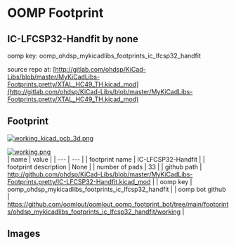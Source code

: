 # OOMP Footprint  
## IC-LFCSP32-Handfit  by none  
  
oomp key: oomp_ohdsp_mykicadlibs_footprints_ic_lfcsp32_handfit  
  
source repo at: [http://gitlab.com/ohdsp/KiCad-Libs/blob/master/MyKiCadLibs-Footprints.pretty/XTAL_HC49_TH.kicad_mod](http://gitlab.com/ohdsp/KiCad-Libs/blob/master/MyKiCadLibs-Footprints.pretty/XTAL_HC49_TH.kicad_mod)  
## Footprint  
  
[![working_kicad_pcb_3d.png](working_kicad_pcb_3d_600.png)](working_kicad_pcb_3d.png)  
  
[![working.png](working_600.png)](working.png)  
| name | value | 
| --- | --- | 
| footprint name | IC-LFCSP32-Handfit | 
| footprint description | None | 
| number of pads | 33 | 
| github path | http://github.com/ohdsp/KiCad-Libs/blob/master/MyKiCadLibs-Footprints.pretty/IC-LFCSP32-Handfit.kicad_mod | 
| oomp key | oomp_ohdsp_mykicadlibs_footprints_ic_lfcsp32_handfit | 
| oomp bot github | https://github.com/oomlout/oomlout_oomp_footprint_bot/tree/main/footprints/ohdsp_mykicadlibs_footprints_ic_lfcsp32_handfit/working | 
## Images  

